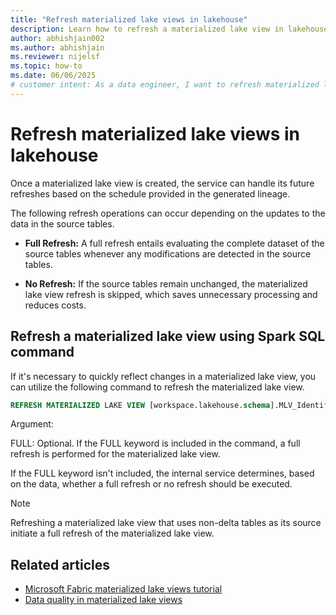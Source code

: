 ```yaml
---
title: "Refresh materialized lake views in lakehouse"
description: Learn how to refresh a materialized lake view in lakehouse in Microsoft Fabric.
author: abhishjain002 
ms.author: abhishjain 
ms.reviewer: nijelsf
ms.topic: how-to
ms.date: 06/06/2025
# customer intent: As a data engineer, I want to refresh materialized lake views in lakehouse so that I can ensure the data is up-to-date and optimize query performance.
---
```


# Refresh materialized lake views in lakehouse

Once a materialized lake view is created, the service can handle its future refreshes based on the schedule provided in the generated lineage.  

The following refresh operations can occur depending on the updates to the data in the source tables.

* **Full Refresh:** A full refresh entails evaluating the complete dataset of the source tables whenever any modifications are detected in the source tables.

* **No Refresh:** If the source tables remain unchanged, the materialized lake view refresh is skipped, which saves unnecessary processing and reduces costs.

## Refresh a materialized lake view using Spark SQL command

If it's necessary to quickly reflect changes in a materialized lake view, you can utilize the following command to refresh the materialized lake view.

```sql
REFRESH MATERIALIZED LAKE VIEW [workspace.lakehouse.schema].MLV_Identifier [FULL]
```

Argument:

FULL: Optional. If the FULL keyword is included in the command, a full refresh is performed for the materialized lake view.

If the FULL keyword isn't included, the internal service determines, based on the data, whether a full refresh or no refresh should be executed.

> [!NOTE]
> Refreshing a materialized lake view that uses non-delta tables as its source initiate a full refresh of the materialized lake view.

## Related articles

* [Microsoft Fabric materialized lake views tutorial](./tutorial.md)
* [Data quality in materialized lake views](./data-quality.md)

